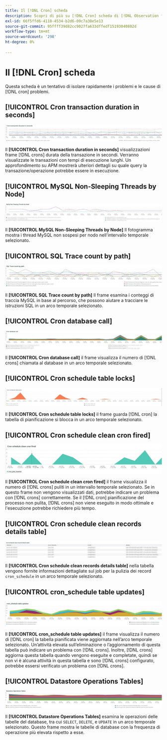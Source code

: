 ```yaml
---
title: Il [!DNL Cron] scheda
description: Scopri di più su [!DNL Cron] scheda di [!DNL Observation for Adobe Commerce].
exl-id: 66f5ffd6-4118-4534-b2d6-09c7a30e5e13
source-git-commit: 95ffff39d82cc9027fa633dffedf15193040802d
workflow-type: tm+mt
source-wordcount: '298'
ht-degree: 0%

---
```


# Il [!DNL Cron] scheda

Questa scheda è un tentativo di isolare rapidamente i problemi e le cause di [!DNL cron] problemi.

## [!UICONTROL Cron transaction duration in seconds]

![Durata della transazione del controllo in secondi](../../assets/tools/observation-for-adobe-commerce/cron-tab-1.jpg)

Il **[!UICONTROL Cron transaction duration in seconds]** visualizzazioni frame [!DNL crons] durata della transazione in secondi. Verranno visualizzate le transazioni con tempi di esecuzione lunghi. Un approfondimento su APM mostrerà ulteriori dettagli su quale query la transazione/operazione potrebbe essere in esecuzione.

## [!UICONTROL MySQL Non-Sleeping Threads by Node]

![Thread MySQL non sospesi per nodo](../../assets/tools/observation-for-adobe-commerce/cron-tab-2.jpg)

Il **[!UICONTROL MySQL Non-Sleeping Threads by Node]** Il fotogramma mostra i thread MySQL non sospesi per nodo nell&#39;intervallo temporale selezionato.

## [!UICONTROL SQL Trace count by path]

![Numero traccia SQL per percorso](../../assets/tools/observation-for-adobe-commerce/cron-tab-3.jpg)

Il **[!UICONTROL SQL Trace count by path]** Il frame esamina i conteggi di traccia MySQL in base al percorso, che possono aiutare a tracciare le istruzioni SQL in un arco temporale selezionato.

## [!UICONTROL Cron database call]

![Chiamata al database Cron](../../assets/tools/observation-for-adobe-commerce/cron-tab-4.jpg)

Il **[!UICONTROL Cron database call]** il frame visualizza il numero di [!DNL crons] chiamata al database in un arco temporale selezionato.

## [!UICONTROL Cron schedule table locks]

![Blocchi della tabella di pianificazione delle credenziali](../../assets/tools/observation-for-adobe-commerce/cron-tab-5.jpg)

Il **[!UICONTROL Cron schedule table locks]** il frame guarda [!DNL cron] la tabella di pianificazione si blocca in un arco temporale selezionato.

## [!UICONTROL Cron schedule clean cron fired]

![Blocchi della tabella di pianificazione delle credenziali](../../assets/tools/observation-for-adobe-commerce/cron-tab-6.jpg)

Il **[!UICONTROL Cron schedule clean cron fired]** il frame visualizza il numero di [!DNL crons] puliti in un intervallo temporale selezionato. Se in questo frame non vengono visualizzati dati, potrebbe indicare un problema con [!DNL crons] correttamente. Se il [!DNL cron] pianificazione del processo non pulita, [!DNL crons] non viene eseguito in modo ottimale e l&#39;esecuzione potrebbe richiedere più tempo.

## [!UICONTROL Cron schedule clean records details table]

![Tabella dei dettagli dei record puliti per la pianificazione della corona](../../assets/tools/observation-for-adobe-commerce/cron-tab-7.jpg)

Il **[!UICONTROL Cron schedule clean records details table]** nella tabella vengono fornite informazioni dettagliate sul job per la pulizia dei record `cron_schedule` in un arco temporale selezionato.

## [!UICONTROL cron_schedule table updates]

![aggiornamenti tabella cron_schedule](../../assets/tools/observation-for-adobe-commerce/cron-tab-8.jpg)

Il **[!UICONTROL cron_schedule table updates]** il frame visualizza il numero di [!DNL cron] la tabella pianificata viene aggiornata nell’arco temporale selezionato. Un’attività elevata sull’eliminazione o l’aggiornamento di questa tabella può indicare un problema con [!DNL crons]. Inoltre, [!DNL crons] aggiorna questa tabella quando vengono eseguite e completate, quindi se non vi è alcuna attività in questa tabella e sono [!DNL crons] configurato, potrebbe essersi verificato un problema con [!DNL crons].

## [!UICONTROL Datastore Operations Tables]

![Tabelle delle operazioni dell’archivio dati](../../assets/tools/observation-for-adobe-commerce/cron-tab-9.jpg)

Il **[!UICONTROL Datastore Operations Tables]** esamina le operazioni delle tabelle del database, tra cui `SELECT`, `DELETE`, e `UPDATE` in un arco temporale selezionato. Questo frame mostra le tabelle di database con la frequenza di operazione più elevata rispetto a esse.
